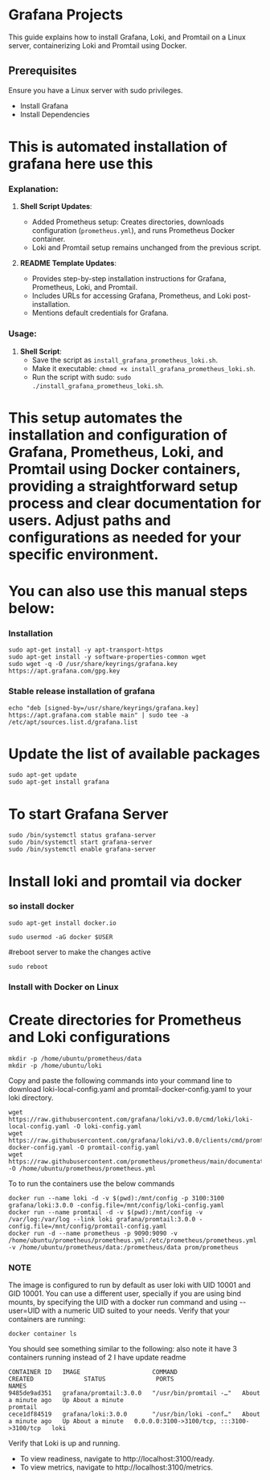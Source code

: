 # Grafana Projects
This guide explains how to install Grafana, Loki, and Promtail on a Linux server, containerizing Loki and Promtail using Docker.

## Prerequisites
Ensure you have a Linux server with sudo privileges.
- Install Grafana
- Install Dependencies

# This is automated installation of grafana here use this 
### Explanation:

1. **Shell Script Updates**:
   - Added Prometheus setup: Creates directories, downloads configuration (`prometheus.yml`), and runs Prometheus Docker container.
   - Loki and Promtail setup remains unchanged from the previous script.

2. **README Template Updates**:
   - Provides step-by-step installation instructions for Grafana, Prometheus, Loki, and Promtail.
   - Includes URLs for accessing Grafana, Prometheus, and Loki post-installation.
   - Mentions default credentials for Grafana.

### Usage:

1. **Shell Script**:
   - Save the script as `install_grafana_prometheus_loki.sh`.
   - Make it executable: `chmod +x install_grafana_prometheus_loki.sh`.
   - Run the script with sudo: `sudo ./install_grafana_prometheus_loki.sh`.

This setup automates the installation and configuration of Grafana, Prometheus, Loki, and Promtail using Docker containers, providing a straightforward setup process and clear documentation for users. Adjust paths and configurations as needed for your specific environment.
=====================================================
# You can also use this manual steps below:
### Installation 
```
sudo apt-get install -y apt-transport-https
sudo apt-get install -y software-properties-common wget
sudo wget -q -O /usr/share/keyrings/grafana.key https://apt.grafana.com/gpg.key
```
### Stable release installation of grafana
```
echo "deb [signed-by=/usr/share/keyrings/grafana.key] https://apt.grafana.com stable main" | sudo tee -a /etc/apt/sources.list.d/grafana.list
```
# Update the list of available packages
```
sudo apt-get update
sudo apt-get install grafana
```
# To start Grafana Server
```
sudo /bin/systemctl status grafana-server
sudo /bin/systemctl start grafana-server
sudo /bin/systemctl enable grafana-server
```
# Install loki and promtail via docker 
### so install docker
```
sudo apt-get install docker.io

sudo usermod -aG docker $USER
```
#reboot server to make the changes active
```
sudo reboot 
```
### Install with Docker on Linux
# Create directories for Prometheus and Loki configurations
```
mkdir -p /home/ubuntu/prometheus/data
mkdir -p /home/ubuntu/loki
```
Copy and paste the following commands into your command line to download loki-local-config.yaml and promtail-docker-config.yaml to your loki directory.
```
wget https://raw.githubusercontent.com/grafana/loki/v3.0.0/cmd/loki/loki-local-config.yaml -O loki-config.yaml
wget https://raw.githubusercontent.com/grafana/loki/v3.0.0/clients/cmd/promtail/promtail-docker-config.yaml -O promtail-config.yaml
wget https://raw.githubusercontent.com/prometheus/prometheus/main/documentation/examples/prometheus.yml -O /home/ubuntu/prometheus/prometheus.yml
```
To to run the containers use the below commands
```
docker run --name loki -d -v $(pwd):/mnt/config -p 3100:3100 grafana/loki:3.0.0 -config.file=/mnt/config/loki-config.yaml
docker run --name promtail -d -v $(pwd):/mnt/config -v /var/log:/var/log --link loki grafana/promtail:3.0.0 -config.file=/mnt/config/promtail-config.yaml
docker run -d --name prometheus -p 9090:9090 -v /home/ubuntu/prometheus/prometheus.yml:/etc/prometheus/prometheus.yml -v /home/ubuntu/prometheus/data:/prometheus/data prom/prometheus
```
### NOTE
The image is configured to run by default as user loki with UID 10001 and GID 10001. You can use a different user, specially if you are using bind mounts, by specifying the UID with a docker run command and using --user=UID with a numeric UID suited to your needs.
Verify that your containers are running:
```
docker container ls
```
You should see something similar to the following: also note it have 3 containers running instead of 2 I have update readme
```
CONTAINER ID   IMAGE                    COMMAND                  CREATED              STATUS              PORTS                                       NAMES
9485de9ad351   grafana/promtail:3.0.0   "/usr/bin/promtail -…"   About a minute ago   Up About a minute                                               promtail
cece1df84519   grafana/loki:3.0.0       "/usr/bin/loki -conf…"   About a minute ago   Up About a minute   0.0.0.0:3100->3100/tcp, :::3100->3100/tcp   loki
```
Verify that Loki is up and running.
- To view readiness, navigate to http://localhost:3100/ready.
- To view metrics, navigate to http://localhost:3100/metrics.



